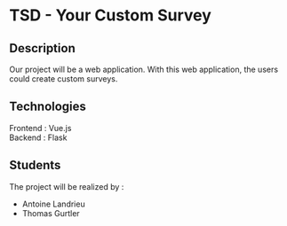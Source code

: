 # TSD - Your Custom Survey

## Description

Our project will be a web application. With this web application, the users could create custom surveys.

## Technologies

Frontend : Vue.js  
Backend : Flask

## Students
The project will be realized by :
* Antoine Landrieu
* Thomas Gurtler
